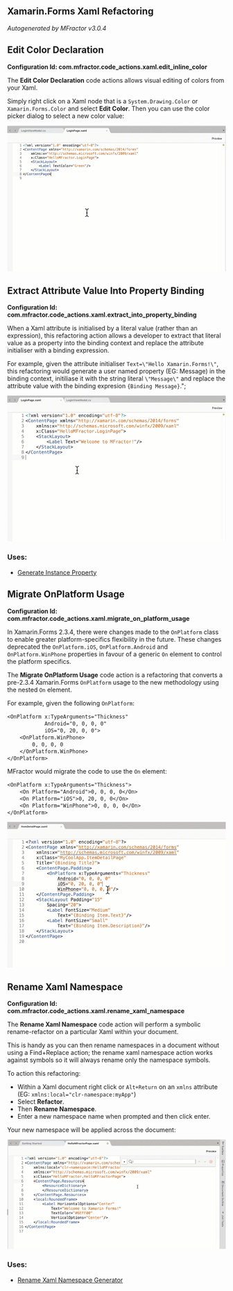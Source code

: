 ## Xamarin.Forms Xaml Refactoring
*Autogenerated by MFractor v3.0.4*
## Edit Color Declaration

**Configuration Id: com.mfractor.code_actions.xaml.edit_inline_color**

The **Edit Color Declaration** code actions allows visual editing of colors from your Xaml.

Simply right click on a Xaml node that is a `System.Drawing.Color` or `Xamarin.Forms.Color` and select **Edit Color**. Then you can use the color picker dialog to select a new color value:

![Edit colour refactoring action](/img/code-actions/forms/edit-color.gif)

## Extract Attribute Value Into Property Binding

**Configuration Id: com.mfractor.code_actions.xaml.extract_into_property_binding**

When a Xaml attribute is initialised by a literal value (rather than an expression), this refactoring action allows a developer to extract that literal value as a property into the binding context and replace the attribute initialiser with a binding expression.

For example, given the attribute initialiser `Text=\"Hello Xamarin.Forms!\"`, this refactoring would generate a user named property (EG: Message) in the binding context, initiliase it with the string literal `\"Message\"` and replace the attribute value with the binding expresion `{Binding Message}`.";

![Extract value into property binding](/img/code-actions/forms/extract-property-binding.gif)

### Uses:

 * [Generate Instance Property](/code-generation/csharp.md#generate-instance-property)


## Migrate OnPlatform Usage

**Configuration Id: com.mfractor.code_actions.xaml.migrate_on_platform_usage**

In Xamarin.Forms 2.3.4, there were changes made to the `OnPlatform` class to enable greater platform-specifics flexibility in the future. These changes deprecated the `OnPlatform.iOS`, `OnPlatform.Android` and `OnPlatform.WinPhone` properties in favour of a generic `On` element to control the platform specifics.

The **Migrate OnPlatform Usage** code action is a refactoring that converts a pre-2.3.4 Xamarin.Forms `OnPlatform` usage to the new methodology using the nested `On` element.

For example, given the following `OnPlatform`:

```
<OnPlatform x:TypeArguments="Thickness" 
            Android="0, 0, 0, 0" 
            iOS="0, 20, 0, 0">
    <OnPlatform.WinPhone>
        0, 0, 0, 0
    </OnPlatform.WinPhone>
</OnPlatform>
```

MFractor would migrate the code to use the `On` element:

```
<OnPlatform x:TypeArguments="Thickness">
    <On Platform="Android">0, 0, 0, 0</On>
    <On Platform="iOS">0, 20, 0, 0</On>
    <On Platform="WinPhone">0, 0, 0, 0</On>
</OnPlatform>
```

![Example of using the Migrate OnPlatform usage XAML refactoring](/img/code-actions/forms/migrate-onplatform.gif)

## Rename Xaml Namespace

**Configuration Id: com.mfractor.code_actions.xaml.rename_xaml_namespace**

The **Rename Xaml Namespace** code action will perform a symbolic rename-refactor on a particular Xaml within your document.

This is handy as you can then rename namespaces in a document without using a Find+Replace action; the rename xaml namespace action works against symbols so it will always rename only the namespace symbols.

To action this refactoring:

 * Within a Xaml document right click or `Alt+Return` on an `xmlns` attribute (EG: `xmlns:local="clr-namespace:myApp"`)
 * Select **Refactor**.
 * Then **Rename Namespace**.
 * Enter a new namespace name when prompted and then click enter.

Your new namespace will be applied across the document:

![Renaming a Xamarin.Forms Xaml namespace](/img/code-actions/forms/rename-xaml-namespace.gif)

### Uses:

 * [Rename Xaml Namespace Generator](/code-generation/xaml.md#rename-xaml-namespace-generator)


